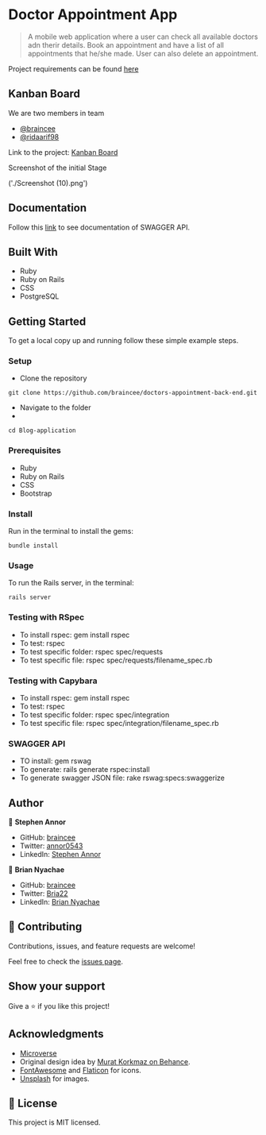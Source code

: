 # Doctor Appointment App

> A mobile web application where a user can check all available doctors adn therir details. Book an appointment and have a list of all appointments that he/she made. User can also delete an appointment.

Project requirements can be found [here](https://github.com/microverseinc/curriculum-final-capstone/blob/main/projects/business_requirements.md)



## Kanban Board
We are two members in team 
 - [@braincee](https://github.com/braincee)
 - [@ridaarif98](https://github.com/Bria22)


Link to the project: [Kanban Board](https://github.com/users/braincee/projects/10)

Screenshot of the initial Stage

('./Screenshot (10).png') 

## Documentation
Follow this [link](http://localhost:3001/api-docs/index.html) to see documentation of SWAGGER API.

## Built With

- Ruby
- Ruby on Rails
- CSS
- PostgreSQL

## Getting Started

To get a local copy up and running follow these simple example steps.

### Setup

- Clone the repository

`git clone https://github.com/braincee/doctors-appointment-back-end.git `

- Navigate to the folder
- 
`cd Blog-application`

### Prerequisites

- Ruby
- Ruby on Rails 
- CSS
- Bootstrap

### Install

Run in the terminal to install the gems:

`bundle install`

### Usage

To run the Rails server, in the terminal: 

`rails server`


### Testing with RSpec 

- To install rspec: gem install rspec
- To test: rspec
- To test specific folder: rspec spec/requests
- To test specific file: rspec spec/requests/filename_spec.rb

### Testing with Capybara 

- To install rspec: gem install rspec
- To test: rspec
- To test specific folder: rspec spec/integration
- To test specific file: rspec spec/integration/filename_spec.rb


### SWAGGER API 

- TO install: gem rswag
- To generate: rails generate rspec:install
- To generate swagger JSON file: rake rswag:specs:swaggerize
  

## Author

👤 **Stephen Annor**

- GitHub: [braincee](https://github.com/braincee)
- Twitter: [annor0543](https://twitter.com/annor0543)
- LinkedIn: [Stephen Annor](https://www.linkedin.com/stephen-annor)


👤 **Brian Nyachae**

- GitHub: [braincee](https://github.com/Bria22)
- Twitter: [Bria22](https://twitter.com/Bria22)
- LinkedIn: [Brian Nyachae](https://www.linkedin.com/in/brian-nyachae/)

## 🤝 Contributing

Contributions, issues, and feature requests are welcome!

Feel free to check the [issues page](https://github.com/braincee/doctors-appointment-back-end/issues).

## Show your support

Give a ⭐️ if you like this project!

## Acknowledgments
- [Microverse](https://www.microverse.org/)
- Original design idea by [Murat Korkmaz on Behance](https://www.behance.net/muratk).
- [FontAwesome](https://fontawesome.com/) and [Flaticon](https://www.flaticon.com/) for icons.
- [Unsplash](https://unsplash.com/) for images.

## 📝 License
This project is MIT licensed.